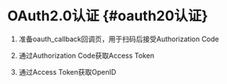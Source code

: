 # OAuth2.0认证 {#oauth20认证}



1. 准备oauth\_callback回调页，用于扫码后接受Authorization Code

2. 通过Authorization Code获取Access Token
3. 通过Access Token获取OpenID



